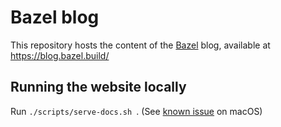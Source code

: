 # Bazel blog

This repository hosts the content of the [Bazel](https://bazel.build) blog, available at https://blog.bazel.build/

## Running the website locally

Run `./scripts/serve-docs.sh `.
(See [known issue](https://github.com/bazelbuild/bazel-website/issues/28) on macOS)
